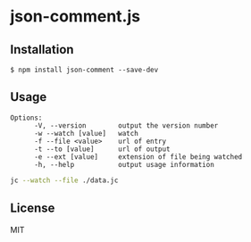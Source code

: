 # json-comment.js


## Installation

    $ npm install json-comment --save-dev

## Usage


```  
Options:
      -V, --version        output the version number
      -w --watch [value]   watch
      -f --file <value>    url of entry
      -t --to [value]      url of output
      -e --ext [value]     extension of file being watched
      -h, --help           output usage information
```



```bash
jc --watch --file ./data.jc
```

## License

MIT
